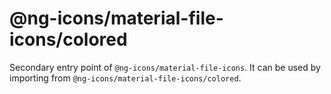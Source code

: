 # @ng-icons/material-file-icons/colored

Secondary entry point of `@ng-icons/material-file-icons`. It can be used by importing from `@ng-icons/material-file-icons/colored`.
